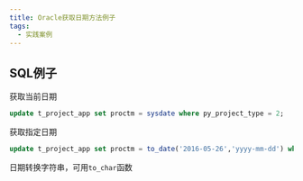 ```yaml
---
title: Oracle获取日期方法例子
tags: 
  - 实践案例
---
```


## SQL例子

<!--more-->

获取当前日期

```sql
update t_project_app set proctm = sysdate where py_project_type = 2;
```


获取指定日期

```sql
update t_project_app set proctm = to_date('2016-05-26','yyyy-mm-dd') where py_project_type = 2;
```



日期转换字符串，可用`to_char`函数

